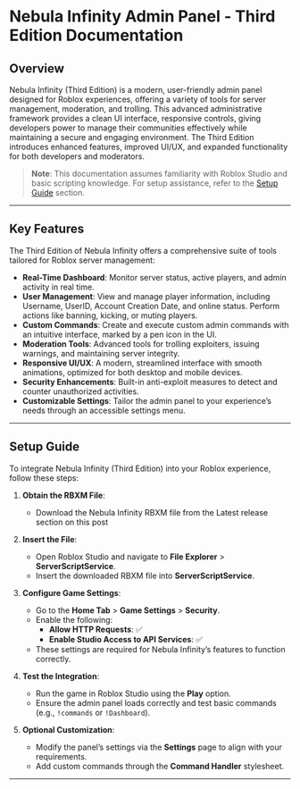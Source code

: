 # Nebula Infinity Admin Panel - Third Edition Documentation

## Overview
Nebula Infinity (Third Edition) is a modern, user-friendly admin panel designed for Roblox experiences, offering a variety of tools for server management, moderation, and trolling. This advanced administrative framework provides a clean UI interface, responsive controls, giving developers power to manage their communities effectively while maintaining a secure and engaging environment. The Third Edition introduces enhanced features, improved UI/UX, and expanded functionality for both developers and moderators.

> **Note**: This documentation assumes familiarity with Roblox Studio and basic scripting knowledge. For setup assistance, refer to the [Setup Guide](#setup-guide) section.

---

## Key Features
The Third Edition of Nebula Infinity offers a comprehensive suite of tools tailored for Roblox server management:

- **Real-Time Dashboard**: Monitor server status, active players, and admin activity in real time.
- **User Management**: View and manage player information, including Username, UserID, Account Creation Date, and online status. Perform actions like banning, kicking, or muting players.
- **Custom Commands**: Create and execute custom admin commands with an intuitive interface, marked by a pen icon in the UI.
- **Moderation Tools**: Advanced tools for trolling exploiters, issuing warnings, and maintaining server integrity.
- **Responsive UI/UX**: A modern, streamlined interface with smooth animations, optimized for both desktop and mobile devices.
- **Security Enhancements**: Built-in anti-exploit measures to detect and counter unauthorized activities.
- **Customizable Settings**: Tailor the admin panel to your experience’s needs through an accessible settings menu.

---

## Setup Guide
To integrate Nebula Infinity (Third Edition) into your Roblox experience, follow these steps:

1. **Obtain the RBXM File**:
   - Download the Nebula Infinity RBXM file from the Latest release section on this post

2. **Insert the File**:
   - Open Roblox Studio and navigate to **File Explorer** > **ServerScriptService**.
   - Insert the downloaded RBXM file into **ServerScriptService**.

3. **Configure Game Settings**:
   - Go to the **Home Tab** > **Game Settings** > **Security**.
   - Enable the following:
     - **Allow HTTP Requests**: ✅
     - **Enable Studio Access to API Services**: ✅
   - These settings are required for Nebula Infinity’s features to function correctly.

4. **Test the Integration**:
   - Run the game in Roblox Studio using the **Play** option.
   - Ensure the admin panel loads correctly and test basic commands (e.g., `!commands` or `!Dashboard`).

5. **Optional Customization**:
   - Modify the panel’s settings via the **Settings** page to align with your requirements.
   - Add custom commands through the **Command Handler** stylesheet.

---



